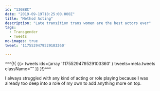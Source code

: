 ```yaml
---
id: "136BBC"
date: "2019-09-19T18:25:00.000Z"
title: "Method Acting"
description: "Late transition trans women are the best actors ever"
tags:
  - Transgender
  - Tweets
no-images: true
tweet: '1175529479529103360'

---
```



^^^<!--[-->{!{ {{> tweets ids=(array
  '1175529479529103360'
) tweets=meta.tweets className="" }} }!}<!--]-->^^^

I always struggled with any kind of acting or role playing because I was already too deep into a role of my own to add anything more on top.
